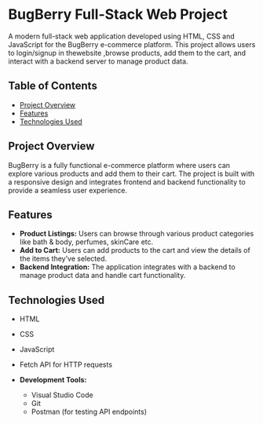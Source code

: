 
# BugBerry Full-Stack Web Project

A modern full-stack web application developed using HTML, CSS and JavaScript for the BugBerry e-commerce platform. This project allows users to login/signup in thewebsite ,browse products, add them to the cart, and interact with a backend server to manage product data.

## Table of Contents

- [Project Overview](#project-overview)
- [Features](#features)
- [Technologies Used](#technologies-used)


## Project Overview

BugBerry is a fully functional e-commerce platform where users can explore various products and add them to their cart. The project is built with a responsive design and integrates frontend and backend functionality to provide a seamless user experience.

## Features

- **Product Listings:** Users can browse through various product categories like bath & body, perfumes, skinCare etc.
- **Add to Cart:** Users can add products to the cart and view the details of the items they’ve selected.
- **Backend Integration:** The application integrates with a backend to manage product data and handle cart functionality.

## Technologies Used
  - HTML
  - CSS
  - JavaScript
  - Fetch API for HTTP requests

- **Development Tools:**
  - Visual Studio Code
  - Git
  - Postman (for testing API endpoints)


